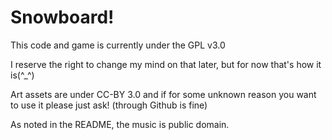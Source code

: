 Snowboard!
=============

This code and game is currently under the GPL v3.0

I reserve the right to change my mind on that later, but for now that's how it is(^_^)

Art assets are under CC-BY 3.0 and if for some unknown reason you want to use it please just ask! (through Github is fine)

As noted in the README, the music is public domain.